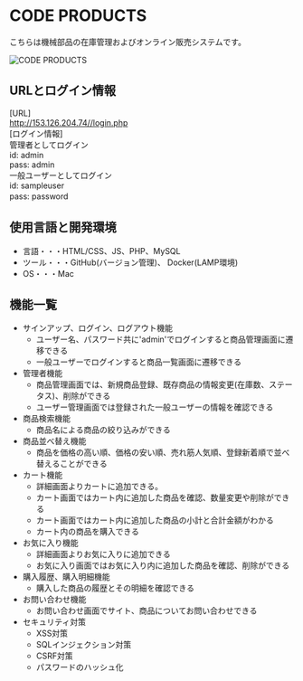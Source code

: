 # CODE PRODUCTS
 
こちらは機械部品の在庫管理およびオンライン販売システムです。

![CODE PRODUCTS](https://user-images.githubusercontent.com/65232447/84732622-2150e300-afd7-11ea-8d8a-cec353284e66.png)

## URLとログイン情報  
[URL]  
http://153.126.204.74//login.php  
[ログイン情報]  
管理者としてログイン  
id: admin  
pass: admin  
一般ユーザーとしてログイン  
id: sampleuser  
pass: password  　

## 使用言語と開発環境
- 言語・・・HTML/CSS、JS、PHP、MySQL
- ツール・・・GitHub(バージョン管理)、 Docker(LAMP環境)
- OS・・・Mac
 
## 機能一覧
- サインアップ、ログイン、ログアウト機能
    - ユーザー名、パスワード共に'admin'でログインすると商品管理画面に遷移できる
    - 一般ユーザーでログインすると商品一覧画面に遷移できる
- 管理者機能
    - 商品管理画面では、新規商品登録、既存商品の情報変更(在庫数、ステータス)、削除ができる
    - ユーザー管理画面では登録された一般ユーザーの情報を確認できる
- 商品検索機能
    - 商品名による商品の絞り込みができる
- 商品並べ替え機能
    - 商品を価格の高い順、価格の安い順、売れ筋人気順、登録新着順で並べ替えることができる
- カート機能
    - 詳細画面よりカートに追加できる。
    - カート画面ではカート内に追加した商品を確認、数量変更や削除ができる
    - カート画面ではカート内に追加した商品の小計と合計金額がわかる
    - カート内の商品を購入できる
- お気に入り機能
    - 詳細画面よりお気に入りに追加できる
    - お気に入り画面ではお気に入り内に追加した商品を確認、削除ができる
- 購入履歴、購入明細機能
    - 購入した商品の履歴とその明細を確認できる
- お問い合わせ機能
    - お問い合わせ画面でサイト、商品についてお問い合わせできる
- セキュリティ対策
	- XSS対策
	- SQLインジェクション対策
	- CSRF対策
	- パスワードのハッシュ化
